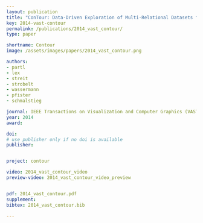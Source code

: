 ```yaml
---
layout: publication
title: "ConTour: Data-Driven Exploration of Multi-Relational Datasets for Drug Discovery"
key: 2014-vast-contour
permalink: /publications/2014_vast_contour/
type: paper

shortname: Contour
image: /assets/images/papers/2014_vast_contour.png

authors:
- partl
- lex
- streit
- strobelt
- wassermann
- pfister
- schmalstieg

journal: IEEE Transactions on Visualization and Computer Graphics (VAST '14), to appear
year: 2014
award:

doi:
# use publisher only if no doi is available
publisher:


project: contour

video: 2014_vast_contour_video
preview-video: 2014_vast_contour_video_preview


pdf: 2014_vast_contour.pdf
supplement:
bibtex: 2014_vast_contour.bib

---
```


